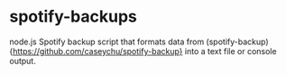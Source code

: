 # spotify-backups
node.js Spotify backup script that formats data from (spotify-backup){https://github.com/caseychu/spotify-backup} into a text file or console output.
